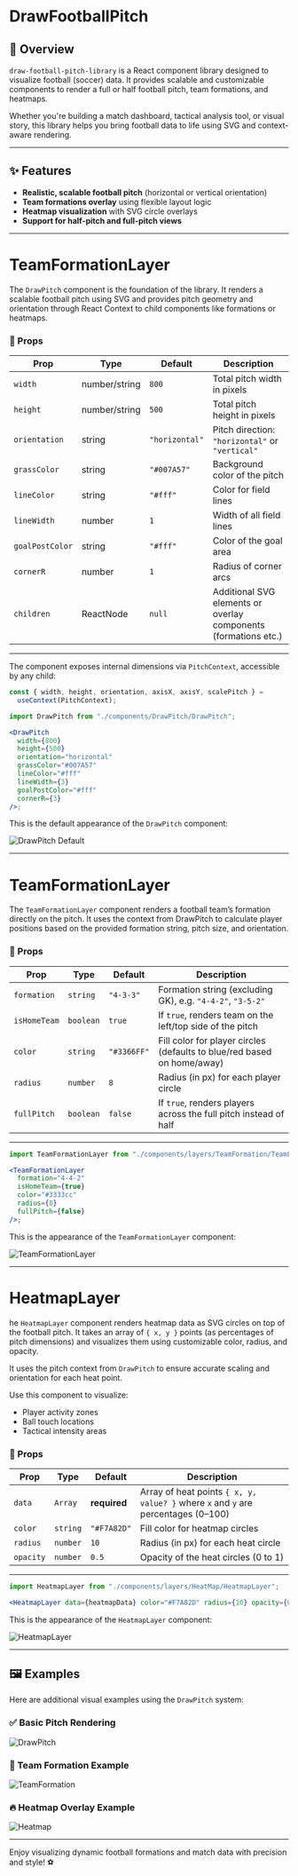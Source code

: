 # DrawFootballPitch

## 🧠 Overview

`draw-football-pitch-library` is a React component library designed to visualize football (soccer) data. It provides scalable and customizable components to render a full or half football pitch, team formations, and heatmaps.

Whether you're building a match dashboard, tactical analysis tool, or visual story, this library helps you bring football data to life using SVG and context-aware rendering.

---

## ✨ Features

- **Realistic, scalable football pitch** (horizontal or vertical orientation)
- **Team formations overlay** using flexible layout logic
- **Heatmap visualization** with SVG circle overlays
- **Support for half-pitch and full-pitch views**

---

# TeamFormationLayer

The `DrawPitch` component is the foundation of the library. It renders a scalable football pitch using SVG and provides pitch geometry and orientation through React Context to child components like formations or heatmaps.

### 📐 Props

| Prop            | Type          | Default        | Description                                                     |
| --------------- | ------------- | -------------- | --------------------------------------------------------------- |
| `width`         | number/string | `800`          | Total pitch width in pixels                                     |
| `height`        | number/string | `500`          | Total pitch height in pixels                                    |
| `orientation`   | string        | `"horizontal"` | Pitch direction: `"horizontal"` or `"vertical"`                 |
| `grassColor`    | string        | `"#007A57"`    | Background color of the pitch                                   |
| `lineColor`     | string        | `"#fff"`       | Color for field lines                                           |
| `lineWidth`     | number        | `1`            | Width of all field lines                                        |
| `goalPostColor` | string        | `"#fff"`       | Color of the goal area                                          |
| `cornerR`       | number        | `1`            | Radius of corner arcs                                           |
| `children`      | ReactNode     | `null`         | Additional SVG elements or overlay components (formations etc.) |

---

The component exposes internal dimensions via `PitchContext`, accessible by any child:

```js
const { width, height, orientation, axisX, axisY, scalePitch } =
  useContext(PitchContext);
```

```jsx
import DrawPitch from "./components/DrawPitch/DrawPitch";

<DrawPitch
  width={800}
  height={500}
  orientation="horizontal"
  grassColor="#007A57"
  lineColor="#fff"
  lineWidth={3}
  goalPostColor="#fff"
  cornerR={3}
/>;
```

This is the default appearance of the `DrawPitch` component:

![DrawPitch Default](./src/assets/images/DrawPitchDefault.png)

---

# TeamFormationLayer

The `TeamFormationLayer` component renders a football team’s formation directly on the pitch. It uses the context from DrawPitch to calculate player positions based on the provided formation string, pitch size, and orientation.

### 📐 Props

| Prop         | Type      | Default     | Description                                                             |
| ------------ | --------- | ----------- | ----------------------------------------------------------------------- |
| `formation`  | `string`  | `"4-3-3"`   | Formation string (excluding GK), e.g. `"4-4-2"`, `"3-5-2"`              |
| `isHomeTeam` | `boolean` | `true`      | If `true`, renders team on the left/top side of the pitch               |
| `color`      | `string`  | `"#3366FF"` | Fill color for player circles (defaults to blue/red based on home/away) |
| `radius`     | `number`  | `8`         | Radius (in px) for each player circle                                   |
| `fullPitch`  | `boolean` | `false`     | If `true`, renders players across the full pitch instead of half        |

---

```jsx
import TeamFormationLayer from "./components/layers/TeamFormation/TeamFormationLayer";

<TeamFormationLayer
  formation="4-4-2"
  isHomeTeam={true}
  color="#3333cc"
  radius={8}
  fullPitch={false}
/>;
```

This is the appearance of the `TeamFormationLayer` component:

![TeamFormationLayer](./src/assets/images/TeamFormationDefault.png)

---

# HeatmapLayer

he `HeatmapLayer` component renders heatmap data as SVG circles on top of the football pitch. It takes an array of `{ x, y }` points (as percentages of pitch dimensions) and visualizes them using customizable color, radius, and opacity.

It uses the pitch context from `DrawPitch` to ensure accurate scaling and orientation for each heat point.

Use this component to visualize:

- Player activity zones
- Ball touch locations
- Tactical intensity areas

### 📐 Props

| Prop      | Type     | Default      | Description                                                                       |
| --------- | -------- | ------------ | --------------------------------------------------------------------------------- |
| `data`    | `Array`  | **required** | Array of heat points `{ x, y, value? }` where `x` and `y` are percentages (0–100) |
| `color`   | `string` | `"#F7A82D"`  | Fill color for heatmap circles                                                    |
| `radius`  | `number` | `10`         | Radius (in px) for each heat circle                                               |
| `opacity` | `number` | `0.5`        | Opacity of the heat circles (0 to 1)                                              |

---

```jsx
import HeatmapLayer from "./components/layers/HeatMap/HeatmapLayer";

<HeatmapLayer data={heatmapData} color="#F7A82D" radius={10} opacity={0.5} />;
```

This is the appearance of the `HeatmapLayer` component:

![HeatmapLayer](./src/assets/images/HeatmapLayerDefautl.png)

---

## 🖼️ Examples

Here are additional visual examples using the `DrawPitch` system:

### ✅ Basic Pitch Rendering

![DrawPitch](./src/assets/images/DrawPitch.png)

### 🔷 Team Formation Example

![TeamFormation](./src/assets/images/TeamFormation.png)

### 🔥 Heatmap Overlay Example

![Heatmap](./src/assets/images/Heatmap.png)

---

Enjoy visualizing dynamic football formations and match data with precision and style! ⚽

